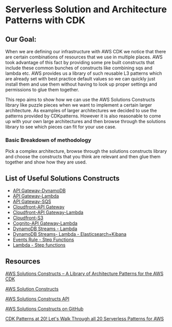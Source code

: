 # Serverless Solution and Architecture Patterns with CDK

## Our Goal:

When we are defining our infrastructure with AWS CDK we notice that there are certain combinations of resources that we use in multiple places. AWS took advantage of this fact by providing some pre built constructs that include these common bunches of constructs like combining sqs and lambda etc. AWS provides us a library of such reusable L3 patterns which are already set with best practice default values so we can quickly just install them and use them without having to look up proper settings and permissions to glue them together.

This repo aims to show how we can use the AWS Solutions Constructs library like puzzle pieces when we want to implement a certain larger architecture. As examples of larger architectures we decided to use the patterns provided by CDKpatterns. However it is also reasonable to come up with your own large architectures and then browse through the solutions library to see which pieces can fit for your use case.

### Basic Breakdown of methodology

Pick a complex architecture, browse through the solutions constructs library and choose the constructs that you think are relevant and then glue them together and show how they are used.

## List of Useful Solutions Constructs

- [API Gateway-DynamoDB](https://docs.aws.amazon.com/solutions/latest/constructs/aws-apigateway-dynamodb.html)
- [API Gateway-Lambda](https://docs.aws.amazon.com/solutions/latest/constructs/aws-apigateway-lambda.html)
- [API Gateway-SQS](https://docs.aws.amazon.com/solutions/latest/constructs/aws-apigateway-sqs.html)
- [Cloudfront-API Gateway](https://docs.aws.amazon.com/solutions/latest/constructs/aws-cloudfront-apigateway.html)
- [Cloudfront-API Gateway-Lambda](https://docs.aws.amazon.com/solutions/latest/constructs/aws-cloudfront-apigateway-lambda.html)
- [Cloudfront-S3](https://docs.aws.amazon.com/solutions/latest/constructs/aws-cloudfront-s3.html)
- [Cognito-API Gateway-Lambda](https://docs.aws.amazon.com/solutions/latest/constructs/aws-cognito-apigateway-lambda.html)
- [DynamoDB Streams - Lambda](https://docs.aws.amazon.com/solutions/latest/constructs/aws-dynamodb-stream-lambda.html)
- [DynamoDB Streams- Lambda - Elasticsearch+Kibana](https://docs.aws.amazon.com/solutions/latest/constructsaws-dynamodb-stream-lambda-elasticsearch-kibana.html)
- [Events Rule - Step Functions](https://docs.aws.amazon.com/solutions/latest/constructs/aws-events-rule-step-function.html)
- [Lambda - Step functions](https://docs.aws.amazon.com/solutions/latest/constructs/aws-lambda-step-function.html)

## Resources

[AWS Solutions Constructs – A Library of Architecture Patterns for the AWS CDK](https://aws.amazon.com/blogs/aws/aws-solutions-constructs-a-library-of-architecture-patterns-for-the-aws-cdk/)

[AWS Solution Constructs](https://aws.amazon.com/solutions/constructs/)

[AWS Solutions Constructs API](https://docs.aws.amazon.com/solutions/latest/constructs/welcome.html)

[AWS Solutions Constructs on GitHub](https://github.com/awslabs/aws-solutions-constructs)

[CDK Patterns at 20! Let's Walk Through all 20 Serverless Patterns for AWS](https://dev.to/nideveloper/cdk-patterns-at-20-let-s-walk-through-all-20-serverless-patterns-for-aws-d1n)
